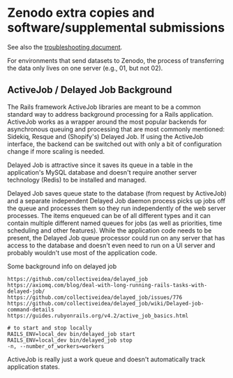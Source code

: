 # Zenodo extra copies and software/supplemental submissions

See also the [troubleshooting document](zenodo_troubleshooting.md).

For environments that send datasets to Zenodo, the process of
transferring the data only lives on one server (e.g., 01, but not 02).


## ActiveJob / Delayed Job Background

The Rails framework ActiveJob libraries are meant to be a common standard
way to address background processing
for a Rails application. ActiveJob works as a wrapper around the most
popular backends for asynchronous queuing and processing that are most
commonly mentioned: Sidekiq, Resque and (Shopify's) Delayed Job. If
using the ActiveJob interface, the backend can be switched out with
only a bit of configuration change if more scaling is needed.

Delayed Job is attractive since it saves its queue in a table in the
application's MySQL database and doesn't require another server
technology (Redis) to be installed and managed.

Delayed Job saves queue state to the database (from request by
ActiveJob) and a separate independent Delayed Job daemon process picks
up jobs off the queue and processes them so they run independently of
the web server processes. The items enqueued can be of all different
types and it can contain multiple different named queues for jobs (as
well as priorities, time scheduling and other features). While the
application code needs to be present, the Delayed Job queue processor
could run on any server that has access to the database and doesn't
even need to run on a UI server and probably wouldn't use most of the
application code.

Some background info on delayed job

```
https://github.com/collectiveidea/delayed_job
https://axiomq.com/blog/deal-with-long-running-rails-tasks-with-delayed-job/
https://github.com/collectiveidea/delayed_job/issues/776
https://github.com/collectiveidea/delayed_job/wiki/Delayed-job-command-details
https://guides.rubyonrails.org/v4.2/active_job_basics.html

# to start and stop locally
RAILS_ENV=local_dev bin/delayed_job start
RAILS_ENV=local_dev bin/delayed_job stop
-n, --number_of_workers=workers
```

ActiveJob is really just a work queue and doesn't automatically track application states.

